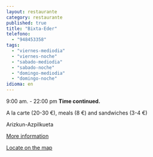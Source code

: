 ```yaml
---
layout: restaurante
category: restaurante
published: true
title: "Bixta-Eder"
telefono:
  - "948453358"
tags:
  - "viernes-mediodia"
  - "viernes-noche"
  - "sabado-mediodia"
  - "sabado-noche"
  - "domingo-mediodia"
  - "domingo-noche"
idioma: en
---
```


9:00 am. - 22:00 pm **Time continued.**

A la carte (20-30 €), meals (8 €) and sandwiches (3-4 €)

Arizkun-Azpilkueta

[More information](http://www.consorciobertiz.org/consorcio/dondecomer/restaurantes/arizkun-es-0-174/restaurante-bixta-eder.html)

[Locate on the map](https://maps.google.es/maps/ms?msid=209355426066656146368.0004eb72e103244809c88&amp;msa=0&amp;ll=43.178143,-1.494977&amp;spn=0.010187,0.01929 "Bixta-Eder Restaurant")
